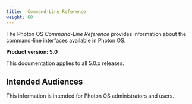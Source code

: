 ```yaml
---
title:  Command-Line Reference
weight: 60
---
```


The Photon OS *Command-Line Reference* provides information about the command-line interfaces available in Photon OS.

**Product version: 5.0**

This documentation applies to all 5.0.x releases.

## Intended Audiences

This information is intended for Photon OS administrators and users.